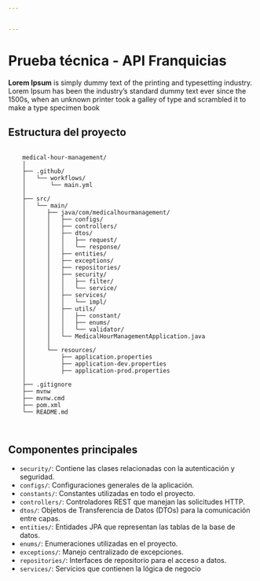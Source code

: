 ```yaml
---


---
```


<h1 id="prueba-técnica---api-franquicias">Prueba técnica - API Franquicias</h1>
<p><strong>Lorem Ipsum</strong> is simply dummy text of the printing and typesetting industry. Lorem Ipsum has been the industry’s standard dummy text ever since the 1500s, when an unknown printer took a galley of type and scrambled it to make a type specimen book</p>
<h2 id="estructura-del-proyecto">Estructura del proyecto</h2>
<pre><code>
    medical-hour-management/
    │
    ├── .github/
    │   └── workflows/
    │       └── main.yml
    │
    ├── src/
    │   └── main/
    │      ├── java/com/medicalhourmanagement/
    │      │   ├── configs/
    │      │   ├── controllers/
    │      │   ├── dtos/
    │      │   │   ├── request/
    │      │   │   └── response/
    │      │   ├── entities/
    │      │   ├── exceptions/
    │      │   ├── repositories/
    │      │   ├── security/
    │      │   │   ├── filter/
    │      │   │   └── service/
    │      │   ├── services/
    │      │   │   └── impl/
    │      │   ├── utils/
    │      │   │   ├── constant/
    │      │   │   ├── enums/
    │      │   │   └── validator/
    │      │   └── MedicalHourManagementApplication.java
    │      │
    │      └── resources/
    │          ├── application.properties
    │          ├── application-dev.properties
    │          ├── application-prod.properties
    │   
    ├── .gitignore
    ├── mvnw
    ├── mvnw.cmd
    ├── pom.xml
    └── README.md

</code></pre>
<h2 id="componentes-principales">Componentes principales</h2>
<ul>
<li><code>security/</code>: Contiene las clases relacionadas con la autenticación y seguridad.</li>
<li><code>configs/</code>: Configuraciones generales de la aplicación.</li>
<li><code>constants/</code>: Constantes utilizadas en todo el proyecto.</li>
<li><code>controllers/</code>: Controladores REST que manejan las solicitudes HTTP.</li>
<li><code>dtos/</code>: Objetos de Transferencia de Datos (DTOs) para la comunicación entre capas.</li>
<li><code>entities/</code>: Entidades JPA que representan las tablas de la base de datos.</li>
<li><code>enums/</code>: Enumeraciones utilizadas en el proyecto.</li>
<li><code>exceptions/</code>: Manejo centralizado de excepciones.</li>
<li><code>repositories/</code>: Interfaces de repositorio para el acceso a datos.</li>
<li><code>services/</code>: Servicios que contienen la lógica de negocio</li>
</ul>

